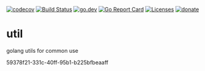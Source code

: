 [![codecov](https://codecov.io/gh/leaker/util/branch/main/graph/badge.svg?token=7OMXdv8pb2)](https://codecov.io/gh/leaker/util)
[![Build Status](https://github.com/leaker/util/workflows/build/badge.svg)](https://github.com/leaker/util)
[![go.dev](https://img.shields.io/badge/go.dev-reference-007d9c?logo=go&logoColor=white)](https://pkg.go.dev/github.com/leaker/util)
[![Go Report Card](https://goreportcard.com/badge/github.com/leaker/util)](https://goreportcard.com/report/github.com/leaker/util)
[![Licenses](https://img.shields.io/badge/license-bsd-orange.svg)](https://opensource.org/licenses/BSD-2-Clause)
[![donate](https://img.shields.io/badge/Donate-PayPal-green.svg)](about::blank)

# util
golang utils for common use

59378f21-331c-40ff-95b1-b225bfbeaaff